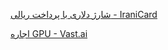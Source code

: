 [شارژ دلاری با پرداخت ریالی - IraniCard](https://panel.iranicard.ir/register?referralCode=53928383)

[اجاره GPU  - Vast.ai](https://cloud.vast.ai/?ref_id=217553)
